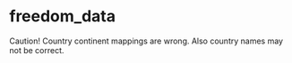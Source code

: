 # freedom_data
Caution! Country continent mappings are wrong. Also country names may not be correct.
